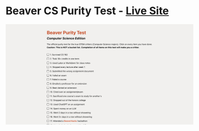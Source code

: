# Beaver CS Purity Test - [Live Site](https://beaver-cs-purity.web.app)

![Screenshot](src/assets/home_page_v2.png)